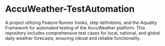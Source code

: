 # AccuWeather-TestAutomation
A project utilizing Feature Runner hooks, step definitions, and the Aquality Framework for automated testing of the AccuWeather platform. This repository includes comprehensive test cases for local, national, and global daily weather forecasts, ensuring robust and reliable functionality.
